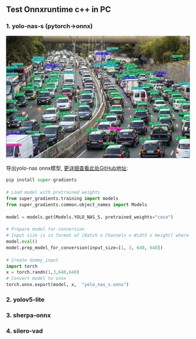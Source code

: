 ## Test Onnxruntime c++ in PC

### 1. yolo-nas-s (pytorch->onnx)

![traffic](/data/images/traffic_road_yolo-nas-s.jpg)

导出yolo-nas onnx模型, [更详细查看此处GitHub地址](https://github.com/Deci-AI/super-gradients):
```python
pip install super-gradients

# Load model with pretrained weights
from super_gradients.training import models
from super_gradients.common.object_names import Models

model = models.get(Models.YOLO_NAS_S, pretrained_weights="coco")

# Prepare model for conversion
# Input size is in format of [Batch x Channels x Width x Height] where 640 is the standard COCO dataset dimensions
model.eval()
model.prep_model_for_conversion(input_size=[1, 3, 640, 640])

# Create dummy_input
import torch
x = torch.randn(1,3,640,640)
# Convert model to onnx
torch.onnx.export(model, x,  "yolo_nas_s.onnx")
```


### 2. yolov5-lite

### 3. sherpa-onnx


### 4. silero-vad
